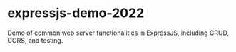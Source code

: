 # expressjs-demo-2022
 Demo of common web server functionalities in ExpressJS, including CRUD, CORS, and testing.
